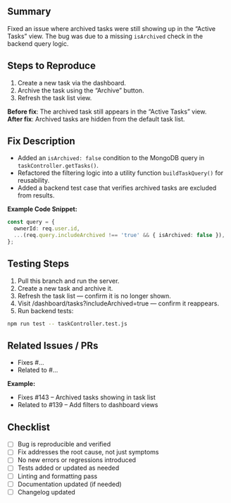 ## Summary
<!-- A brief explanation of what the bug was and how it was fixed -->
Fixed an issue where archived tasks were still showing up in the “Active Tasks” view. The bug was due to a missing `isArchived` check in the backend query logic.

## Steps to Reproduce
<!-- Describe the steps to reproduce the bug before the fix -->

1. Create a new task via the dashboard.
2. Archive the task using the “Archive” button.
3. Refresh the task list view.

**Before fix**: The archived task still appears in the “Active Tasks” view.  
**After fix**: Archived tasks are hidden from the default task list.


## Fix Description
<!-- Explain what you changed to fix the issue -->
- Added an `isArchived: false` condition to the MongoDB query in `taskController.getTasks()`.
- Refactored the filtering logic into a utility function `buildTaskQuery()` for reusability.
- Added a backend test case that verifies archived tasks are excluded from results.

**Example Code Snippet:**
```ts
const query = {
  ownerId: req.user.id,
  ...(req.query.includeArchived !== 'true' && { isArchived: false }),
};
```

## Testing Steps
<!-- How reviewers can verify the fix -->

1. Pull this branch and run the server.
2. Create a new task and archive it.
3. Refresh the task list — confirm it is no longer shown.
4. Visit /dashboard/tasks?includeArchived=true — confirm it reappears.
5. Run backend tests:
```bash
npm run test -- taskController.test.js
```

## Related Issues / PRs
- Fixes #...
- Related to #...

**Example:**

- Fixes #143 – Archived tasks showing in task list
- Related to #139 – Add filters to dashboard views

## Checklist

- [ ] Bug is reproducible and verified
- [ ] Fix addresses the root cause, not just symptoms
- [ ] No new errors or regressions introduced
- [ ] Tests added or updated as needed
- [ ] Linting and formatting pass
- [ ] Documentation updated (if needed)
- [ ] Changelog updated